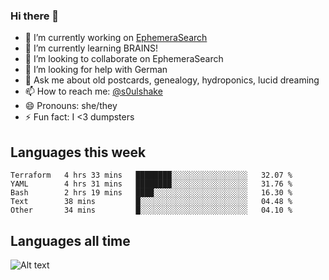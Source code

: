 ### Hi there 👋

<!--
**soulshake/soulshake** is a ✨ _special_ ✨ repository because its `README.md` (this file) appears on your GitHub profile.

Here are some ideas to get you started:

- 🔭 I’m currently working on ...
- 🌱 I’m currently learning ...
- 👯 I’m looking to collaborate on ...
- 🤔 I’m looking for help with ...
- 💬 Ask me about ...
- 📫 How to reach me: ...
- 😄 Pronouns: ...
- ⚡ Fun fact: ...
-->


- 🔭 I’m currently working on [EphemeraSearch](https://www.ephemerasearch.com/)
- 🌱 I’m currently learning BRAINS!
- 👯 I’m looking to collaborate on EphemeraSearch
- 🤔 I’m looking for help with German
- 💬 Ask me about old postcards, genealogy, hydroponics, lucid dreaming
- 📫 How to reach me: [@s0ulshake](https://twitter.com/soulshake)
- 😄 Pronouns: she/they
- ⚡ Fun fact: I <3 dumpsters

## Languages this week

<!--START_SECTION:waka-->
```text
Terraform   4 hrs 33 mins   ████████░░░░░░░░░░░░░░░░░   32.07 % 
YAML        4 hrs 31 mins   ████████░░░░░░░░░░░░░░░░░   31.76 % 
Bash        2 hrs 19 mins   ████░░░░░░░░░░░░░░░░░░░░░   16.30 % 
Text        38 mins         █░░░░░░░░░░░░░░░░░░░░░░░░   04.48 % 
Other       34 mins         █░░░░░░░░░░░░░░░░░░░░░░░░   04.10 % 
```
<!--END_SECTION:waka-->

## Languages all time
![Alt text](https://wakatime.com/share/@aj/6aa10b67-a5e9-4fb1-acaf-8692f4385172.svg)
